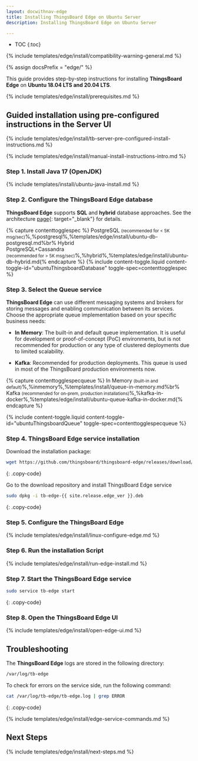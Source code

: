 ```yaml
---
layout: docwithnav-edge
title: Installing ThingsBoard Edge on Ubuntu Server
description: Installing ThingsBoard Edge on Ubuntu Server

---
```


* TOC
{:toc}

{% include templates/edge/install/compatibility-warning-general.md %}

{% assign docsPrefix = "edge/" %}

This guide provides step-by-step instructions for installing **ThingsBoard Edge** on **Ubuntu 18.04 LTS and 20.04 LTS**.

{% include templates/edge/install/prerequisites.md %}

## Guided installation using pre-configured instructions in the Server UI

{% include templates/edge/install/tb-server-pre-configured-install-instructions.md %}

{% include templates/edge/install/manual-install-instructions-intro.md %}

### Step 1. Install Java 17 (OpenJDK) 

{% include templates/install/ubuntu-java-install.md %}

### Step 2. Configure the ThingsBoard Edge database

**ThingsBoard Edge** supports **SQL** and **hybrid** database approaches. See the architecture [page](/docs/reference/#sql-vs-nosql-vs-hybrid-database-approach){: target="_blank"} for details.

{% capture contenttogglespec %}
PostgreSQL <small>(recommended for < 5K msg/sec)</small>%,%postgresql%,%templates/edge/install/ubuntu-db-postgresql.md%br%
Hybrid <br>PostgreSQL+Cassandra<br><small>(recommended for > 5K msg/sec)</small>%,%hybrid%,%templates/edge/install/ubuntu-db-hybrid.md{% endcapture %}
{% include content-toggle.liquid content-toggle-id="ubuntuThingsboardDatabase" toggle-spec=contenttogglespec %}

### Step 3. Select the Queue service

**ThingsBoard Edge** can use different messaging systems and brokers for storing messages and enabling communication between its services. Choose the appropriate queue implementation based on your specific business needs:

* **In Memory**: The built-in and default queue implementation. It is useful for development or proof-of-concept (PoC) environments, but is not recommended for production or any type of clustered deployments due to limited scalability.

* **Kafka**: Recommended for production deployments. This queue is used in most of the ThingsBoard production environments now.

{% capture contenttogglespecqueue %}
In Memory <small>(built-in and default)</small>%,%inmemory%,%templates/install/queue-in-memory.md%br%
Kafka <small>(recommended for on-prem, production installations)</small>%,%kafka-in-docker%,%templates/edge/install/ubuntu-queue-kafka-in-docker.md{% endcapture %}

{% include content-toggle.liquid content-toggle-id="ubuntuThingsboardQueue" toggle-spec=contenttogglespecqueue %}

### Step 4. ThingsBoard Edge service installation

Download the installation package:

```bash
wget https://github.com/thingsboard/thingsboard-edge/releases/download/{{ site.release.edge_tag }}/tb-edge-{{ site.release.edge_ver }}.deb
```
{: .copy-code}

Go to the download repository and install ThingsBoard Edge service

```bash
sudo dpkg -i tb-edge-{{ site.release.edge_ver }}.deb
```
{: .copy-code}

### Step 5. Configure the ThingsBoard Edge

{% include templates/edge/install/linux-configure-edge.md %}

### Step 6. Run the installation Script

{% include templates/edge/install/run-edge-install.md %} 

### Step 7. Start the ThingsBoard Edge service

```bash
sudo service tb-edge start
```
{: .copy-code}

### Step 8. Open the ThingsBoard Edge UI

{% include templates/edge/install/open-edge-ui.md %} 

## Troubleshooting

The **ThingsBoard Edge** logs are stored in the following directory:
 
```bash
/var/log/tb-edge
```
To check for errors on the service side, run the following command:
 
```bash
cat /var/log/tb-edge/tb-edge.log | grep ERROR
```
{: .copy-code}

{% include templates/edge/install/edge-service-commands.md %} 

## Next Steps

{% include templates/edge/install/next-steps.md %}
